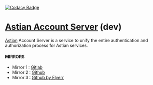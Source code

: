 [![Codacy Badge](https://app.codacy.com/project/badge/Grade/f68c8a9e1c474a009876bd8c7eb5a227)](https://app.codacy.com/gh/goastian/astian-account/dashboard?utm_source=gh&utm_medium=referral&utm_content=&utm_campaign=Badge_grade)

# [Astian Account Server](https://astian.org) (dev)

[Astian](https://astian.org) Account Server is a service to unify the entire authentication and authorization process for Astian services.

#### MIRRORS
- Mirror 1 : [Gitlab](https://gitlab.com/elyerr/midori-server)
- Mirror 2 : [Github](https://github.com/goastian/astian-account)
- Mirror 3 : [Github by Elyerr](https://github.com/elyerr/midori-server)
